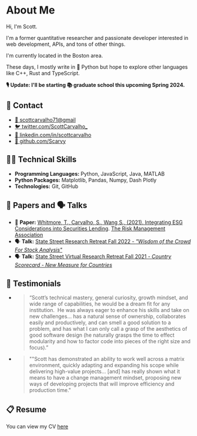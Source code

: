 # About Me

Hi, I'm Scott.

I'm a former quantitative researcher and passionate developer interested in web development, APIs, and tons of other things.

I'm currently located in the Boston area.

These days, I mostly write in 🐍 Python but hope to explore other languages like C++, Rust and TypeScript.

**🎙 Update: I'll be starting 📚 graduate school this upcoming Spring 2024.**

## 📩 Contact

- [📧 scottcarvalho71@gmail](mailto:scottcarvalho71@gmail)
- [🐦 twitter.com/ScottCarvalho_](https://twitter.com/ScottCarvalho_)
- [🔗 linkedin.com/in/scottcarvalho](https://www.linkedin.com/in/scottcarvalho)
- [👾 github.com/Scarvy](https://github.com/Scarvy)

## 👨‍💻 Technical Skills

- **Programming Languages:** Python, JavaScript, Java, MATLAB
- **Python Packages:** Matplotlib, Pandas, Numpy, Dash Plotly
- **Technologies:** Git, GitHub

## 📄 Papers and 🗣 Talks

- 📄 **Paper:** [Whitmore, T., Carvalho, S., Wang S., (2021). Integrating ESG Considerations into Securities Lending](extra/Integrating-ESG-Considerations-RMA-Doc-202108.pdf). [The Risk Management Association](https://www.rmahq.org/press-releases/2021/rma-commissioned-white-paper-provides-academic-review-of-esg-data-landscape-and-proposes-best-practices-to-incorporate-esg-into-securities-lending/?gmssopc=1)
- 🗣 **Talk:** [State Street Research Retreat Fall 2022 - *"Wisdom of the Crowd For Stock Analysis"*](https://www.statestreet.com/us/en/asset-manager/insights/live-research-retreat-fall-2022)
- 🗣 **Talk:** [State Street Virtual Research Retreat Fall 2021 - *Country Scorecard - New Measure for Countries*](extra/SST_2021_Fall_Research_Retreat_Overview.pdf)

## 👥 Testimonials

- > “Scott’s technical mastery, general curiosity, growth mindset, and wide range of capabilities, he would be a dream fit for any institution.  He was always eager to enhance his skills and take on new challenges... has a natural sense of ownership, collaborates easily and productively, and can smell a good solution to a problem, and has what I can only call a grasp of the aesthetics of good software design (he naturally grasps the time to effect modularity and how to factor code into pieces of the right size and focus).”
- > ""Scott has demonstrated an ability to work well across a matrix environment, quickly adapting and expanding his scope while delivering high-value projects... [and] has really shown what it means to have a change management mindset, proposing new ways of developing projects that will improve efficiency and production time."

## 📋 Resume

You can view my CV [here](extra/Scott%20Carvalho%20Resume.pdf)
